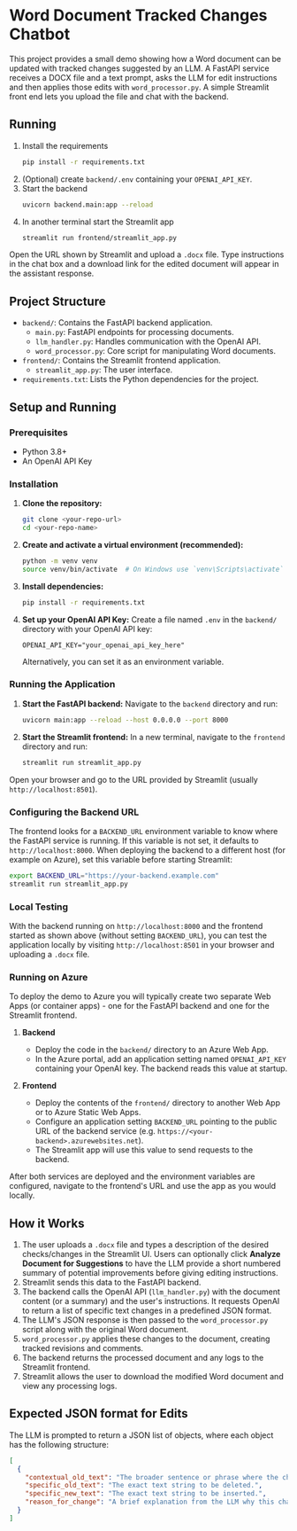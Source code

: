 # Word Document Tracked Changes Chatbot

This project provides a small demo showing how a Word document can be updated with tracked changes suggested by an LLM.  A FastAPI service receives a DOCX file and a text prompt, asks the LLM for edit instructions and then applies those edits with `word_processor.py`.  A simple Streamlit front end lets you upload the file and chat with the backend.

## Running

1. Install the requirements
   ```bash
   pip install -r requirements.txt
   ```
2. (Optional) create `backend/.env` containing your `OPENAI_API_KEY`.
3. Start the backend
   ```bash
   uvicorn backend.main:app --reload
   ```
4. In another terminal start the Streamlit app
   ```bash
   streamlit run frontend/streamlit_app.py
   ```

Open the URL shown by Streamlit and upload a `.docx` file. Type instructions in the chat box and a download link for the edited document will appear in the assistant response.

## Project Structure

- `backend/`: Contains the FastAPI backend application.
  - `main.py`: FastAPI endpoints for processing documents.
  - `llm_handler.py`: Handles communication with the OpenAI API.
  - `word_processor.py`: Core script for manipulating Word documents.
- `frontend/`: Contains the Streamlit frontend application.
  - `streamlit_app.py`: The user interface.
- `requirements.txt`: Lists the Python dependencies for the project.

## Setup and Running

### Prerequisites

- Python 3.8+
- An OpenAI API Key

### Installation

1.  **Clone the repository:**
    ```bash
    git clone <your-repo-url>
    cd <your-repo-name>
    ```

2.  **Create and activate a virtual environment (recommended):**
    ```bash
    python -m venv venv
    source venv/bin/activate  # On Windows use `venv\Scripts\activate`
    ```

3.  **Install dependencies:**
    ```bash
    pip install -r requirements.txt
    ```

4.  **Set up your OpenAI API Key:**
    Create a file named `.env` in the `backend/` directory with your OpenAI API key:
    ```
    OPENAI_API_KEY="your_openai_api_key_here"
    ```
    Alternatively, you can set it as an environment variable.

### Running the Application

1.  **Start the FastAPI backend:**
    Navigate to the `backend` directory and run:
    ```bash
    uvicorn main:app --reload --host 0.0.0.0 --port 8000
    ```

2.  **Start the Streamlit frontend:**
    In a new terminal, navigate to the `frontend` directory and run:
    ```bash
    streamlit run streamlit_app.py
    ```

Open your browser and go to the URL provided by Streamlit (usually `http://localhost:8501`).

### Configuring the Backend URL

The frontend looks for a `BACKEND_URL` environment variable to know where the FastAPI service is running. If this variable is not set, it defaults to `http://localhost:8000`. When deploying the backend to a different host (for example on Azure), set this variable before starting Streamlit:

```bash
export BACKEND_URL="https://your-backend.example.com"
streamlit run streamlit_app.py
```

### Local Testing

With the backend running on `http://localhost:8000` and the frontend started as shown above (without setting `BACKEND_URL`), you can test the application locally by visiting `http://localhost:8501` in your browser and uploading a `.docx` file.

### Running on Azure

To deploy the demo to Azure you will typically create two separate Web Apps (or container apps) - one for the FastAPI backend and one for the Streamlit frontend.

1. **Backend**
   - Deploy the code in the `backend/` directory to an Azure Web App.
   - In the Azure portal, add an application setting named `OPENAI_API_KEY` containing your OpenAI key. The backend reads this value at startup.

2. **Frontend**
   - Deploy the contents of the `frontend/` directory to another Web App or to Azure Static Web Apps.
   - Configure an application setting `BACKEND_URL` pointing to the public URL of the backend service (e.g. `https://<your-backend>.azurewebsites.net`).
   - The Streamlit app will use this value to send requests to the backend.

After both services are deployed and the environment variables are configured, navigate to the frontend's URL and use the app as you would locally.

## How it Works

1.  The user uploads a `.docx` file and types a description of the desired checks/changes in the Streamlit UI.
    Users can optionally click **Analyze Document for Suggestions** to have the LLM
    provide a short numbered summary of potential improvements before giving
    editing instructions.
2.  Streamlit sends this data to the FastAPI backend.
3.  The backend calls the OpenAI API (`llm_handler.py`) with the document content (or a summary) and the user's instructions. It requests OpenAI to return a list of specific text changes in a predefined JSON format.
4.  The LLM's JSON response is then passed to the `word_processor.py` script along with the original Word document.
5.  `word_processor.py` applies these changes to the document, creating tracked revisions and comments.
6.  The backend returns the processed document and any logs to the Streamlit frontend.
7.  Streamlit allows the user to download the modified Word document and view any processing logs.

## Expected JSON format for Edits

The LLM is prompted to return a JSON list of objects, where each object has the following structure:

```json
[
  {
    "contextual_old_text": "The broader sentence or phrase where the change should occur. This helps locate the specific text if it's not unique.",
    "specific_old_text": "The exact text string to be deleted.",
    "specific_new_text": "The exact text string to be inserted.",
    "reason_for_change": "A brief explanation from the LLM why this change is being made."
  }
]

